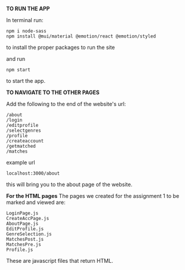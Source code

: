 **TO RUN THE APP**

In terminal run:
```
npm i node-sass
npm install @mui/material @emotion/react @emotion/styled
```

to install the proper packages to run the site

and run 
```
npm start
``` 
to start the app.

**TO NAVIGATE TO THE OTHER PAGES**

Add the following to the end of the website's url: 
```
/about
/login
/editprofile
/selectgenres
/profile
/createaccount
/getmatched
/matches
```
example url 
```
localhost:3000/about
```
this will bring you to the about page of the website.

**For the HTML pages**
The pages we created for the assignment 1 to be marked and viewed are: 

```
LoginPage.js 
CreateAccPage.js
AboutPage.js
EditProfile.js
GenreSelection.js
MatchesPost.js
MatchesPre.js
Profile.js 
```

These are javascript files that return HTML. 


